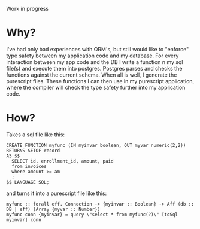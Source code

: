 Work in progress

Why?
====
I've had only bad experiences with ORM's, but still would like to "enforce" type safety between my application code and my database. For every interaction between my app code and the DB I write a function n my sql file(s) and execute them into postgres. Postgres parses and checks the functions against the current schema. When all is well, I generate the purescript files. These functions I can then use in my purescript application, where the compiler will check the type safety further into my application code.

How?
====
Takes a sql file like this: 

```
CREATE FUNCTION myfunc (IN myinvar boolean, OUT myvar numeric(2,2))
RETURNS SETOF record
AS $$
  SELECT id, enrollment_id, amount, paid
  from invoices
  where amount >= am
  ;
$$ LANGUAGE SQL;
```

and turns it into a purescript file like this:

```
myfunc :: forall eff. Connection -> {myinvar :: Boolean} -> Aff (db :: DB | eff) (Array {myvar :: Number})
myfunc conn {myinvar} = query \"select * from myfunc(?)\" [toSql myinvar] conn
```
